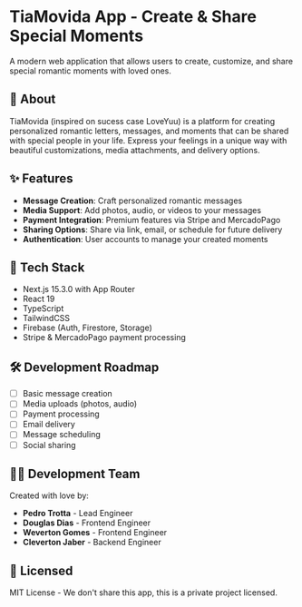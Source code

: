 # TiaMovida App - Create & Share Special Moments

A modern web application that allows users to create, customize, and share special romantic moments with loved ones.

## 💖 About

TiaMovida (inspired on sucess case LoveYuu) is a platform for creating personalized romantic letters, messages, and moments that can be shared with special people in your life. Express your feelings in a unique way with beautiful customizations, media attachments, and delivery options.

## ✨ Features

- **Message Creation**: Craft personalized romantic messages
- **Media Support**: Add photos, audio, or videos to your messages
- **Payment Integration**: Premium features via Stripe and MercadoPago
- **Sharing Options**: Share via link, email, or schedule for future delivery
- **Authentication**: User accounts to manage your created moments

## 🚀 Tech Stack

- Next.js 15.3.0 with App Router
- React 19
- TypeScript
- TailwindCSS
- Firebase (Auth, Firestore, Storage)
- Stripe & MercadoPago payment processing

## 🛠️ Development Roadmap

- [ ] Basic message creation
- [ ] Media uploads (photos, audio)
- [ ] Payment processing
- [ ] Email delivery
- [ ] Message scheduling
- [ ] Social sharing

## 👨‍💻 Development Team

Created with love by:

- **Pedro Trotta** - Lead Engineer
- **Douglas Dias** - Frontend Engineer
- **Weverton Gomes** -  Frontend Engineer
- **Cleverton Jaber** - Backend Engineer

## 📝 Licensed

MIT License - We don't share this app, this is a private project licensed.
